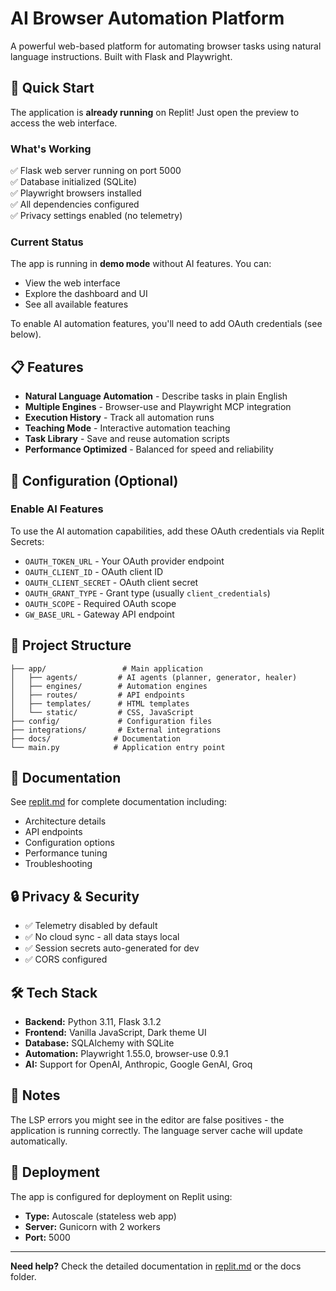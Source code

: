 # AI Browser Automation Platform

A powerful web-based platform for automating browser tasks using natural language instructions. Built with Flask and Playwright.

## 🚀 Quick Start

The application is **already running** on Replit! Just open the preview to access the web interface.

### What's Working
✅ Flask web server running on port 5000  
✅ Database initialized (SQLite)  
✅ Playwright browsers installed  
✅ All dependencies configured  
✅ Privacy settings enabled (no telemetry)  

### Current Status
The app is running in **demo mode** without AI features. You can:
- View the web interface
- Explore the dashboard and UI
- See all available features

To enable AI automation features, you'll need to add OAuth credentials (see below).

## 📋 Features

- **Natural Language Automation** - Describe tasks in plain English
- **Multiple Engines** - Browser-use and Playwright MCP integration
- **Execution History** - Track all automation runs
- **Teaching Mode** - Interactive automation teaching
- **Task Library** - Save and reuse automation scripts
- **Performance Optimized** - Balanced for speed and reliability

## 🔧 Configuration (Optional)

### Enable AI Features

To use the AI automation capabilities, add these OAuth credentials via Replit Secrets:

- `OAUTH_TOKEN_URL` - Your OAuth provider endpoint
- `OAUTH_CLIENT_ID` - OAuth client ID
- `OAUTH_CLIENT_SECRET` - OAuth client secret  
- `OAUTH_GRANT_TYPE` - Grant type (usually `client_credentials`)
- `OAUTH_SCOPE` - Required OAuth scope
- `GW_BASE_URL` - Gateway API endpoint


## 📁 Project Structure

```
├── app/                 # Main application
│   ├── agents/         # AI agents (planner, generator, healer)
│   ├── engines/        # Automation engines
│   ├── routes/         # API endpoints
│   ├── templates/      # HTML templates
│   └── static/         # CSS, JavaScript
├── config/             # Configuration files
├── integrations/       # External integrations
├── docs/              # Documentation
└── main.py            # Application entry point
```

## 📖 Documentation

See [replit.md](replit.md) for complete documentation including:
- Architecture details
- API endpoints
- Configuration options
- Performance tuning
- Troubleshooting

## 🔒 Privacy & Security

- ✅ Telemetry disabled by default
- ✅ No cloud sync - all data stays local
- ✅ Session secrets auto-generated for dev
- ✅ CORS configured

## 🛠️ Tech Stack

- **Backend:** Python 3.11, Flask 3.1.2
- **Frontend:** Vanilla JavaScript, Dark theme UI
- **Database:** SQLAlchemy with SQLite
- **Automation:** Playwright 1.55.0, browser-use 0.9.1
- **AI:** Support for OpenAI, Anthropic, Google GenAI, Groq

## 📝 Notes

The LSP errors you might see in the editor are false positives - the application is running correctly. The language server cache will update automatically.

## 🚀 Deployment

The app is configured for deployment on Replit using:
- **Type:** Autoscale (stateless web app)
- **Server:** Gunicorn with 2 workers
- **Port:** 5000

---

**Need help?** Check the detailed documentation in [replit.md](replit.md) or the docs folder.
